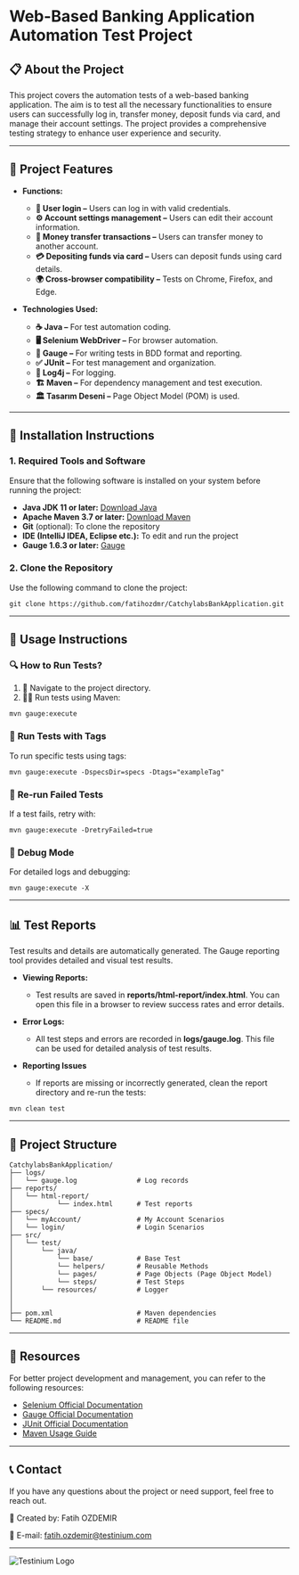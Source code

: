 # **Web-Based Banking Application Automation Test Project**

## 📋 **About the Project**
This project covers the automation tests of a web-based banking application. The aim is to test all the necessary 
functionalities to ensure users can successfully log in, transfer money, deposit funds via card, and manage their account 
settings. The project provides a comprehensive testing strategy to enhance user experience and security.

---

## 🔧 **Project Features**
- **Functions:**
  - **🔑 User login –** Users can log in with valid credentials.
  - **⚙️ Account settings management –** Users can edit their account information.
  - **💸 Money transfer transactions –** Users can transfer money to another account.
  - **💳 Depositing funds via card –** Users can deposit funds using card details.
  - **🌍 Cross-browser compatibility –** Tests on Chrome, Firefox, and Edge.

- **Technologies Used:**
  - **☕ Java –** For test automation coding.
  - **🖥️ Selenium WebDriver –** For browser automation.
  - **📜 Gauge –** For writing tests in BDD format and reporting.
  - **✅ JUnit –** For test management and organization.
  - **📄 Log4j –** For logging.
  - **🏗️ Maven –** For dependency management and test execution.
  - **🏛️ Tasarım Deseni –** Page Object Model (POM) is used.

---
## 🚀 **Installation Instructions**
### **1. Required Tools and Software**
Ensure that the following software is installed on your system before running the project:
- **Java JDK 11 or later:** [Download Java](https://www.oracle.com/java/technologies/javase-jdk11-downloads.html)
- **Apache Maven 3.7 or later:** [Download Maven](https://maven.apache.org/download.cgi)
- **Git** (optional): To clone the repository
- **IDE (IntelliJ IDEA, Eclipse etc.):** To edit and run the project
- **Gauge 1.6.3 or later:** [Gauge](https://gauge.org/)

### **2. Clone the Repository**
Use the following command to clone the project:

```
git clone https://github.com/fatihozdmr/CatchylabsBankApplication.git
```
---
## 🚀 **Usage Instructions**
### 🔍 **How to Run Tests?**
1. 📁 Navigate to the project directory.
2. 🏃‍♂️ Run tests using Maven:
```
mvn gauge:execute
```

### 🎯 **Run Tests with Tags**
To run specific tests using tags:
```
mvn gauge:execute -DspecsDir=specs -Dtags="exampleTag"
```
### 🔄 **Re-run Failed Tests**
If a test fails, retry with:
```
mvn gauge:execute -DretryFailed=true
```
### 🐞 **Debug Mode**
For detailed logs and debugging:
```
mvn gauge:execute -X
```
---
## 📊 Test Reports
Test results and details are automatically generated. The Gauge reporting tool provides detailed and visual test results.

* **Viewing Reports:**
  * Test results are saved in **reports/html-report/index.html**. You can open this file in a browser to review success rates and error details.

* **Error Logs:**
   * All test steps and errors are recorded in **logs/gauge.log**. This file can be used for detailed analysis of test results.
* **Reporting Issues**
  * If reports are missing or incorrectly generated, clean the report directory and re-run the tests:
```
mvn clean test
```
---
## 📂 Project Structure
```
CatchylabsBankApplication/
├── logs/
│   └── gauge.log               # Log records
├── reports/
│   └── html-report/
│           └── index.html      # Test reports
├── specs/
│   └── myAccount/              # My Account Scenarios
│   └── login/                  # Login Scenarios
├── src/
│   └── test/
│       └── java/
│           └── base/           # Base Test
│           └── helpers/        # Reusable Methods 
│           └── pages/          # Page Objects (Page Object Model)
│           └── steps/          # Test Steps
│       └── resources/          # Logger
│ 
│ 
├── pom.xml                     # Maven dependencies
└── README.md                   # README file
```
---
## 🔗 Resources
For better project development and management, you can refer to the following resources:

- [Selenium Official Documentation](https://www.selenium.dev/documentation/)
- [Gauge Official Documentation](https://docs.gauge.org/)
- [JUnit Official Documentation](https://junit.org/junit5/docs/current/user-guide/)
- [Maven Usage Guide](https://maven.apache.org/guides/index.html)
---
## 📞 Contact
If you have any questions about the project or need support, feel free to reach out.

🔨 Created by: Fatih OZDEMIR

📧 E-mail: fatih.ozdemir@testinium.com

---
![Testinium Logo]( https://testinium.com/images/66813274c64757f6bfad1aeb_nav_logo_blue2.svg)
